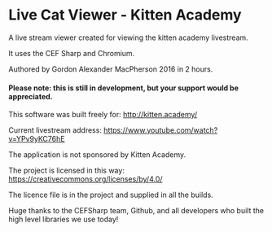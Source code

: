 # Live Cat Viewer - Kitten Academy
A live stream viewer created for viewing the kitten academy livestream.

It uses the CEF Sharp and Chromium.

Authored by Gordon Alexander MacPherson 2016 in 2 hours.


#### Please note: this is still in development, but your support would be appreciated.


This software was built freely for:
http://kitten.academy/

Current livestream address: https://www.youtube.com/watch?v=YPv9yKC76hE

The application is not sponsored by Kitten Academy.

The project is licensed in this way:
https://creativecommons.org/licenses/by/4.0/

The licence file is in the project and supplied in all the builds.


Huge thanks to the CEFSharp team, Github, and all developers who built the high level libraries we use today!
